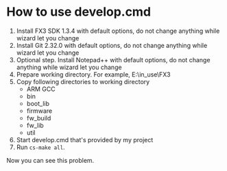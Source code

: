 # How to use develop.cmd

1. Install FX3 SDK 1.3.4 with default options, do not change anything while wizard let you change
2. Install Git 2.32.0 with default options, do not change anything while wizard let you change
3. Optional step. Install Notepad++ with default options, do not change anything while wizard let you change
4. Prepare working directory. For example, E:\in_use\FX3
5. Copy following directories to working directory
   * ARM GCC
   * bin
   * boot_lib
   * firmware
   * fw_build
   * fw_lib
   * util
6. Start develop.cmd that's provided by my project 
7. Run `cs-make all`.

Now you can see this problem.
